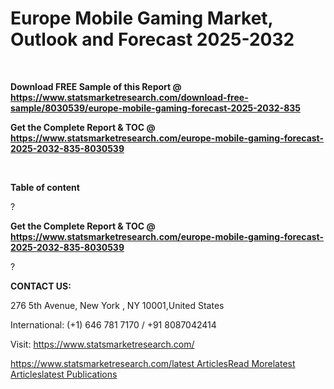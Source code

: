 <h1>Europe Mobile Gaming Market, Outlook and Forecast 2025-2032</h1><br/><p><strong>Download FREE Sample of this Report @ <a href="https://www.statsmarketresearch.com/download-free-sample/8030539/europe-mobile-gaming-forecast-2025-2032-835">https://www.statsmarketresearch.com/download-free-sample/8030539/europe-mobile-gaming-forecast-2025-2032-835</a></strong></p>
 
 
 
 <div><b>Get the Complete Report & TOC @ <a href="https://www.statsmarketresearch.com/europe-mobile-gaming-forecast-2025-2032-835-8030539">https://www.statsmarketresearch.com/europe-mobile-gaming-forecast-2025-2032-835-8030539</a></b></div>
 
 
 
 <p><br />
 
 <b>Table of content</b></p>
 
 
 
 <p>? </p>
 
 
 
 <div><b>Get the Complete Report & TOC @ <a href="https://www.statsmarketresearch.com/europe-mobile-gaming-forecast-2025-2032-835-8030539">https://www.statsmarketresearch.com/europe-mobile-gaming-forecast-2025-2032-835-8030539</a></b></div>
 
 
 
 <p>? </p>
 
 
 
 <p><b>CONTACT US:</b><br />
 
 276 5th Avenue, New York , NY 10001,United States<br />
 
 International: (+1) 646 781 7170 / +91 8087042414<br />
 
 Visit: <a href="https://www.statsmarketresearch.com/">https://www.statsmarketresearch.com/</a><br />
 
 <a href="https://gyeongbokgung.com">https://www.statsmarketresearch.com/</a><a href="https://hallyeomaritime.com">latest Articles</a><a href="https://jingwansa.com">Read More</a><a href="https://nguoiviet.jp/">latest Articles</a><a href="https://www.intelmarketresearch.com/">latest Publications</a></p>